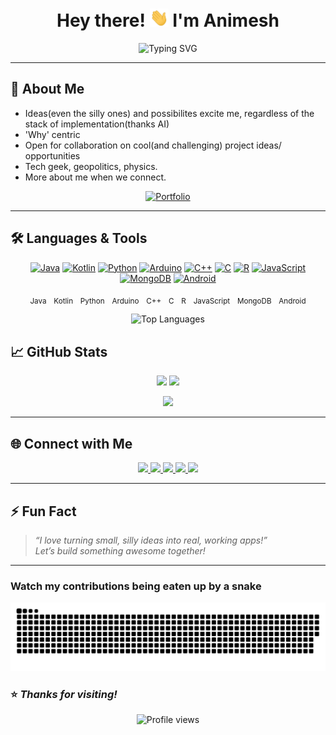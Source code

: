 <!-- Profile Header with animated waving hand -->
<h1 align="center">
  Hey there! <img src="https://raw.githubusercontent.com/ABSphreak/ABSphreak/master/gifs/Hi.gif" width="30px"> I'm Animesh
</h1>

<p align="center">
  <img src="https://readme-typing-svg.demolab.com?font=Fira+Code&weight=700&size=24&pause=1000&color=F7971E&center=true&vCenter=true&width=435&lines=Computer+Science+Graduate+%7C+Android+Enthusiast;Passionate+about+Coding+and+Tech;Always+Learning+%F0%9F%92%AF" alt="Typing SVG" />
</p>

---

## 🚀 About Me
- Ideas(even the silly ones) and possibilites excite me, regardless of the stack of implementation(thanks AI)
- 'Why' centric
- Open for collaboration on cool(and challenging) project ideas/ opportunities
- Tech geek, geopolitics, physics.
- More about me when we connect.



<p align="center">
  <a href="https://underdog-7k7.github.io/Portfolio-Website/" target="_blank">
    <img src="https://img.shields.io/badge/Portfolio-Click%20Here-orange?style=for-the-badge&logo=google-chrome" alt="Portfolio"/>
  </a>
</p>

---

## 🛠️ Languages & Tools

<p align="center">
  <a href="https://www.java.com/" title="Java"><img src="https://cdn.jsdelivr.net/gh/devicons/devicon/icons/java/java-original.svg" height="40" alt="Java"/></a>
  <a href="https://kotlinlang.org/" title="Kotlin"><img src="https://cdn.jsdelivr.net/gh/devicons/devicon/icons/kotlin/kotlin-original.svg" height="40" alt="Kotlin"/></a>
  <a href="https://www.python.org/" title="Python"><img src="https://cdn.jsdelivr.net/gh/devicons/devicon/icons/python/python-original.svg" height="40" alt="Python"/></a>
  <a href="https://www.arduino.cc/" title="Arduino"><img src="https://cdn.jsdelivr.net/gh/devicons/devicon/icons/arduino/arduino-original.svg" height="40" alt="Arduino"/></a>
  <a href="https://isocpp.org/" title="C++"><img src="https://cdn.jsdelivr.net/gh/devicons/devicon/icons/cplusplus/cplusplus-original.svg" height="40" alt="C++"/></a>
  <a href="https://en.wikipedia.org/wiki/C_(programming_language)" title="C"><img src="https://cdn.jsdelivr.net/gh/devicons/devicon/icons/c/c-original.svg" height="40" alt="C"/></a>
  <a href="https://www.r-project.org/" title="R"><img src="https://cdn.jsdelivr.net/gh/devicons/devicon/icons/r/r-original.svg" height="40" alt="R"/></a>
  <a href="https://developer.mozilla.org/en-US/docs/Web/JavaScript" title="JavaScript"><img src="https://cdn.simpleicons.org/javascript/F7DF1E" height="40" alt="JavaScript"/></a>
  <a href="https://www.mongodb.com/" title="MongoDB"><img src="https://cdn.jsdelivr.net/gh/devicons/devicon/icons/mongodb/mongodb-original.svg" height="40" alt="MongoDB"/></a>
  <a href="https://www.android.com/" title="Android"><img src="https://cdn.jsdelivr.net/gh/devicons/devicon/icons/android/android-original.svg" height="40" alt="Android"/></a>
</p>

<p align="center">
  <sub>Java</sub> &nbsp; <sub>Kotlin</sub> &nbsp; <sub>Python</sub> &nbsp; <sub>Arduino</sub> &nbsp; <sub>C++</sub> &nbsp; <sub>C</sub> &nbsp; <sub>R</sub> &nbsp; <sub>JavaScript</sub> &nbsp; <sub>MongoDB</sub> &nbsp; <sub>Android</sub>
</p>

<p align="center">
  <img src="https://github-readme-stats.vercel.app/api/top-langs/?username=underdog-7k7&layout=compact&langs_count=8&hide_border=true&theme=tokyonight" alt="Top Languages" height="180"/>
</p

---

## 📈 GitHub Stats

<p align="center">
  <img src="https://github-readme-stats.vercel.app/api?username=underdog-7k7&show_icons=true&theme=tokyonight&hide_border=true&count_private=true" height="160"/>
  <img src="https://streak-stats.demolab.com?user=underdog-7k7&theme=tokyonight&hide_border=true&date_format=M%20j%5B%2C%20Y%5D" height="160"/>
</p>

<p align="center">
  <img src="https://github-readme-activity-graph.vercel.app/graph?username=underdog-7k7&theme=react-dark&area=true&hide_border=true" height="250"/>
</p>

---

## 🌐 Connect with Me

<p align="center">
  <a href="https://www.linkedin.com/" target="_blank">
    <img src="https://img.shields.io/badge/LinkedIn-0077B5?style=for-the-badge&logo=linkedin&logoColor=white"/>
  </a>
  <a href="mailto:your.email@gmail.com" target="_blank">
    <img src="https://img.shields.io/badge/Gmail-D14836?style=for-the-badge&logo=gmail&logoColor=white"/>
  </a>
  <a href="https://facebook.com/" target="_blank">
    <img src="https://img.shields.io/badge/Facebook-1877F2?style=for-the-badge&logo=facebook&logoColor=white"/>
  </a>
  <a href="https://medium.com/" target="_blank">
    <img src="https://img.shields.io/badge/Medium-12100E?style=for-the-badge&logo=medium&logoColor=white"/>
  </a>
  <a href="https://instagram.com/" target="_blank">
    <img src="https://img.shields.io/badge/Instagram-E4405F?style=for-the-badge&logo=instagram&logoColor=white"/>
  </a>
</p>

---

## ⚡ Fun Fact

> *“I love turning small, silly ideas into real, working apps!”*  
> *Let’s build something awesome together!*

---

<p align="center">
  <h3>Watch my contributions being eaten up by a snake</h3>
  <img src="https://raw.githubusercontent.com/underdog-7k7/underdog-7k7/main/output/snake.svg" alt="Snake animation" />
</p>


### ⭐️ _Thanks for visiting!_  
<p align="center">
  <img src="https://komarev.com/ghpvc/?username=underdog-7k7&style=flat-square&color=blue" alt="Profile views"/>
</p>
